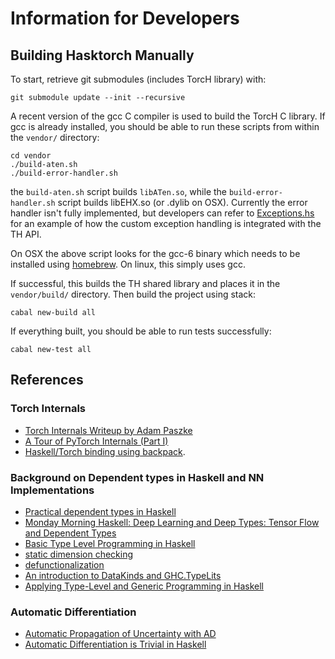 # Information for Developers

## Building Hasktorch Manually

To start, retrieve git submodules (includes TorcH library) with:

```
git submodule update --init --recursive
```

A recent version of the gcc C compiler is used to build the TorcH C library. If
gcc is already installed, you should be able to run these scripts from
within the `vendor/` directory:

```
cd vendor
./build-aten.sh
./build-error-handler.sh
```

the `build-aten.sh` script builds `libATen.so`, while the
`build-error-handler.sh` script builds libEHX.so (or .dylib on OSX). Currently
the error handler isn't fully implemented, but developers can refer to
[Exceptions.hs](https://github.com/austinvhuang/hasktorch/blob/master/core/src/Torch/Core/Exceptions.hs)
for an example of how the custom exception handling is integrated with the TH
API.

On OSX the above script looks for the gcc-6 binary which needs to be installed
using [homebrew](https://brew.sh/). On linux, this simply uses gcc. 

If successful, this builds the TH shared library and places it in the
`vendor/build/` directory. Then build the project using stack:

```
cabal new-build all
```

If everything built, you should be able to run tests successfully:

```
cabal new-test all
```

## References

### Torch Internals

- [Torch Internals Writeup by Adam Paszke](https://apaszke.github.io/torch-internals.html) 
- [A Tour of PyTorch Internals (Part I)](http://pytorch.org/2017/05/11/Internals.html)
- [Haskell/Torch binding using backpack](http://blog.ezyang.com/2017/08/backpack-for-deep-learning/).

###  Background on Dependent types in Haskell and NN Implementations

- [Practical dependent types in Haskell](https://blog.jle.im/entry/practical-dependent-types-in-haskell-1.html)
- [Monday Morning Haskell: Deep Learning and Deep Types: Tensor Flow and Dependent Types](https://mmhaskell.com/blog/2017/9/11/deep-learning-and-deep-types-tensor-flow-and-dependent-types)
- [Basic Type Level Programming in Haskell](http://www.parsonsmatt.org/2017/04/26/basic_type_level_programming_in_haskell.html)
- [static dimension checking](http://dis.um.es/~alberto/hmatrix/static.html)
- [defunctionalization](https://typesandkinds.wordpress.com/2013/04/01/defunctionalization-for-the-win/)
- [An introduction to DataKinds and GHC.TypeLits](http://ponies.io/posts/2014-07-30-typelits.html)
- [Applying Type-Level and Generic Programming in Haskell](https://www.cs.ox.ac.uk/projects/utgp/school/andres.pdf)

### Automatic Differentiation

- [Automatic Propagation of Uncertainty with AD](https://blog.jle.im/entry/automatic-propagation-of-uncertainty-with-ad.html)
- [Automatic Differentiation is Trivial in Haskell](http://www.danielbrice.net/blog/2015-12-01/)
